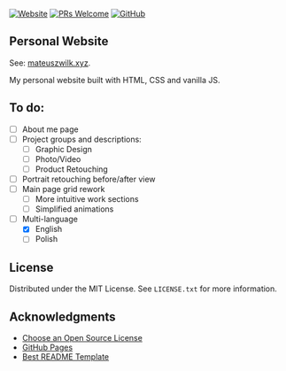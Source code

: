 [![Website](https://img.shields.io/website?url=https%3A%2F%2Fmateuszwilk.xyz)](https://mateuszwilk.xyz)
[![PRs Welcome](https://img.shields.io/badge/PRs-welcome-brightgreen.svg?style=flat)](https://makeapullrequest.com)
[![GitHub](https://img.shields.io/github/license/wertos97/wertos97.github.io)](https://github.com/wertos97/wertos97.github.io/blob/master/LICENSE)


## Personal Website

See: [mateuszwilk.xyz](https://mateuszwilk.xyz).

My personal website built with HTML, CSS and vanilla JS. 

## To do:

- [ ] About me page
- [ ] Project groups and descriptions:
    - [ ] Graphic Design
    - [ ] Photo/Video
    - [ ] Product Retouching
- [ ] Portrait retouching before/after view
- [ ] Main page grid rework
    - [ ] More intuitive work sections
    - [ ] Simplified animations
- [ ] Multi-language
    - [x] English
    - [ ] Polish
    
## License

Distributed under the MIT License. See `LICENSE.txt` for more information.

## Acknowledgments

* [Choose an Open Source License](https://choosealicense.com)
* [GitHub Pages](https://pages.github.com)
* [Best README Template](https://github.com/othneildrew/Best-README-Template)

